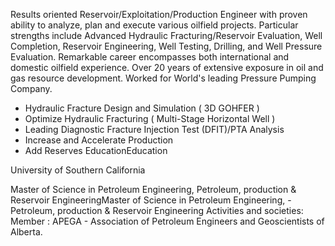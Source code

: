 Results oriented Reservoir/Exploitation/Production Engineer with proven ability to analyze, plan and execute various oilfield projects.
Particular strengths include Advanced Hydraulic Fracturing/Reservoir Evaluation, Well Completion, Reservoir Engineering, Well Testing, Drilling,
and Well Pressure Evaluation. Remarkable career encompasses both international and domestic oilfield experience. Over 20 years of extensive exposure 
in oil and gas resource development. Worked for World's leading Pressure Pumping Company.

 - Hydraulic Fracture Design and Simulation ( 3D GOHFER )
 - Optimize Hydraulic Fracturing ( Multi-Stage Horizontal Well )
 - Leading Diagnostic Fracture Injection Test (DFIT)/PTA Analysis
 - Increase and Accelerate Production
 - Add Reserves EducationEducation


University of Southern California 


Master of Science in Petroleum Engineering, Petroleum, production & Reservoir EngineeringMaster of Science in Petroleum Engineering, - Petroleum, production & Reservoir Engineering
Activities and societies: Member : APEGA - Association of Petroleum Engineers and Geoscientists of Alberta.
